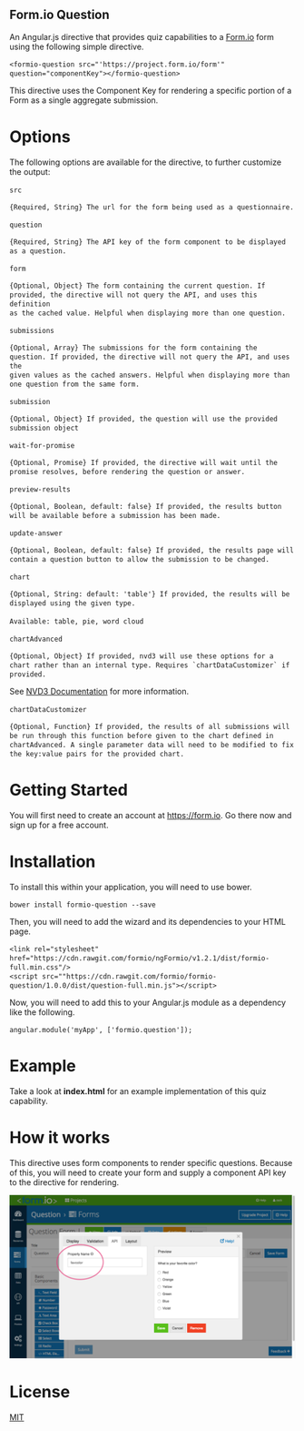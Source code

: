 Form.io Question
---------------------
An Angular.js directive that provides quiz capabilities to a [Form.io](https://form.io) form using the following simple directive.

```
<formio-question src="'https://project.form.io/form'" question="componentKey"></formio-question>
```

This directive uses the Component Key for rendering a specific portion of a Form as a single aggregate submission.

Options
==================

The following options are available for the directive, to further customize the output:

`src`

    {Required, String} The url for the form being used as a questionnaire.

`question`

    {Required, String} The API key of the form component to be displayed as a question.

`form`

    {Optional, Object} The form containing the current question. If provided, the directive will not query the API, and uses this definition
    as the cached value. Helpful when displaying more than one question.

`submissions`

    {Optional, Array} The submissions for the form containing the question. If provided, the directive will not query the API, and uses the
    given values as the cached answers. Helpful when displaying more than one question from the same form.

`submission`

    {Optional, Object} If provided, the question will use the provided submission object

`wait-for-promise`

    {Optional, Promise} If provided, the directive will wait until the promise resolves, before rendering the question or answer.

`preview-results`

    {Optional, Boolean, default: false} If provided, the results button will be available before a submission has been made.

`update-answer`

    {Optional, Boolean, default: false} If provided, the results page will contain a question button to allow the submission to be changed.

`chart`

    {Optional, String: default: 'table'} If provided, the results will be displayed using the given type.

    Available: table, pie, word cloud

`chartAdvanced`

    {Optional, Object} If provided, nvd3 will use these options for a chart rather than an internal type. Requires `chartDataCustomizer` if provided.
  See [NVD3 Documentation](http://krispo.github.io/angular-nvd3/#/) for more information.

`chartDataCustomizer`

    {Optional, Function} If provided, the results of all submissions will be run through this function before given to the chart defined in
    chartAdvanced. A single parameter data will need to be modified to fix the key:value pairs for the provided chart.

Getting Started
===================
You will first need to create an account at https://form.io. Go there now and sign up for a free account.

Installation
====================
To install this within your application, you will need to use bower.

```
bower install formio-question --save
```

Then, you will need to add the wizard and its dependencies to your HTML page.

```
<link rel="stylesheet" href="https://cdn.rawgit.com/formio/ngFormio/v1.2.1/dist/formio-full.min.css"/>
<script src=""https://cdn.rawgit.com/formio/formio-question/1.0.0/dist/question-full.min.js"></script>
```

Now, you will need to add this to your Angular.js module as a dependency like the following.

```
angular.module('myApp', ['formio.question']);
```

Example
================
Take a look at **index.html** for an example implementation of this quiz capability.

How it works
================
This directive uses form components to render specific questions. Because of this, you will need to create your form
and supply a component API key to the directive for rendering.

![](./demo.png)

License
================
[MIT](./LICENSE.md)
